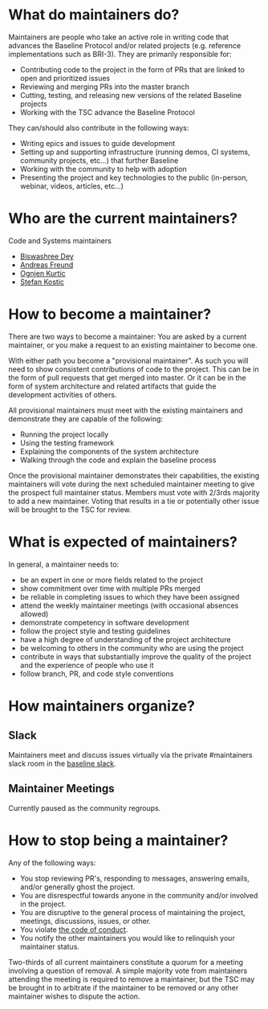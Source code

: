 # What do maintainers do?

Maintainers are people who take an active role in writing code that advances the Baseline Protocol and/or related projects (e.g. reference implementations such as BRI-3). They are primarily responsible for:

- Contributing code to the project in the form of PRs that are linked to open and prioritized issues
- Reviewing and merging PRs into the master branch
- Cutting, testing, and releasing new versions of the related Baseline projects
- Working with the TSC advance the Baseline Protocol

They can/should also contribute in the following ways:

- Writing epics and issues to guide development
- Setting up and supporting infrastructure (running demos, CI systems, community projects, etc...) that further Baseline
- Working with the community to help with adoption
- Presenting the project and key technologies to the public (in-person, webinar, videos, articles, etc...)

# Who are the current maintainers?

Code and Systems maintainers

- [Biswashree Dey](https://github.com/biscuitdey)
- [Andreas Freund](https://github.com/Therecanbeonlyone1969)
- [Ognjen Kurtic](https://github.com/ognjenkurtic)
- [Stefan Kostic](https://github.com/skosito)

# How to become a maintainer?

There are two ways to become a maintainer: You are asked by a current maintainer, or you make a request to an existing maintainer to become one.

With either path you become a "provisional maintainer". As such you will need to show consistent contributions of code to the project. This can be in the form of pull requests that get merged into master. Or it can be in the form of system architecture and related artifacts that guide the development activities of others.

All provisional maintainers must meet with the existing maintainers and demonstrate they are capable of the following:

- Running the project locally
- Using the testing framework
- Explaining the components of the system architecture
- Walking through the code and explain the baseline process

Once the provisional maintainer demonstrates their capabilities, the existing maintainers will vote during the next scheduled maintainer meeting to give the prospect full maintainer status. Members must vote with 2/3rds majority to add a new maintainer. Voting that results in a tie or potentially other issue will be brought to the TSC for review.

# What is expected of maintainers?

In general, a maintainer needs to:

- be an expert in one or more fields related to the project
- show commitment over time with multiple PRs merged
- be reliable in completing issues to which they have been assigned
- attend the weekly maintainer meetings (with occasional absences allowed)
- demonstrate competency in software development
- follow the project style and testing guidelines
- have a high degree of understanding of the project architecture
- be welcoming to others in the community who are using the project
- contribute in ways that substantially improve the quality of the project and the experience of people who use it
- follow branch, PR, and code style conventions

# How maintainers organize?

## Slack

Maintainers meet and discuss issues virtually via the private #maintainers slack room in the [baseline slack](https://ethereum-baseline.slack.com/).

## Maintainer Meetings

Currently paused as the community regroups.

# How to stop being a maintainer?

Any of the following ways:

- You stop reviewing PR's, responding to messages, answering emails, and/or generally ghost the project.
- You are disrespectful towards anyone in the community and/or involved in the project.
- You are disruptive to the general process of maintaining the project, meetings, discussions, issues, or other.
- You violate [the code of conduct](./CODE_OF_CONDUCT.md).
- You notify the other maintainers you would like to relinquish your maintainer status.

Two-thirds of all current maintainers constitute a quorum for a meeting involving a question of removal. A simple majority vote from maintainers attending the meeting is required to remove a maintainer, but the TSC may be brought in to arbitrate if the maintainer to be removed or any other maintainer wishes to dispute the action.
